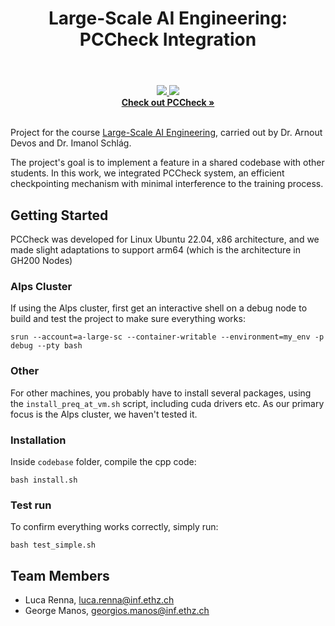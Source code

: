 <div align="center">
    <header><h1>Large-Scale AI Engineering: PCCheck Integration
</h1></header>
    <a href="#">
    <img src="https://img.shields.io/badge/Python-3.12-306998">
    </a>
    <a href="#">
        <img src="https://img.shields.io/badge/Conda-25.1.1-44903d">
    </a>
    <br>
    <a href="https://github.com/eth-easl/pccheck"><strong>Check out PCCheck »</strong></a>
</div>
<br>

Project for the course [Large-Scale AI Engineering](https://ai.ethz.ch/education/lectures-and-seminars/large-scale-ai-engineering.html), carried out by Dr. Arnout Devos and Dr. Imanol Schlág.

The project's goal is to implement a feature in a shared codebase with other students. In this work, we integrated PCCheck system, an efficient checkpointing mechanism with minimal interference to the training process.

## Getting Started

PCCheck was developed for Linux Ubuntu 22.04, x86 architecture, and we made slight adaptations to support arm64 (which is the architecture in GH200 Nodes)

### Alps Cluster

If using the Alps cluster, first get an interactive shell on a debug node to build and test the project to make sure everything works:

```shell
srun --account=a-large-sc --container-writable --environment=my_env -p debug --pty bash
```

### Other

For other machines, you probably have to install several packages, using the `install_preq_at_vm.sh` script, including cuda drivers etc. As our primary focus is the Alps cluster, we haven't tested it.

### Installation

Inside `codebase` folder, compile the cpp code:

```shell
bash install.sh
```

### Test run

To confirm everything works correctly, simply run:

```shell
bash test_simple.sh
```


## Team Members

- Luca Renna, luca.renna@inf.ethz.ch
- George Manos, georgios.manos@inf.ethz.ch


